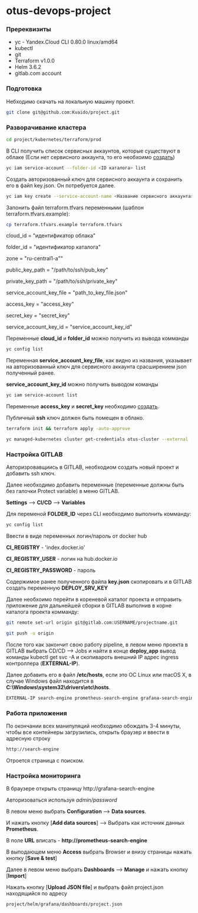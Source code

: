 # otus-devops-project

### Пререквизиты
* yc - Yandex.Cloud CLI 0.80.0 linux/amd64
* kubectl
* git
* Terraform v1.0.0
* Helm 3.6.2
* gitlab.com account

### Подготовка 
Небходимо скачать на локальную машину проект.
```sh
git clone git@github.com:Kvaido/project.git
```

### Разворачивание кластера
```sh
cd project/kubernetes/terraform/prod
```
В CLI получить список сервисных аккаунтов, которые существуют в облаке (Если нет сервисного аккаунта, то его необхоимо [создать](https://cloud.yandex.ru/docs/iam/operations/sa/create))
```sh
yc iam service-account --folder-id <ID каталога> list
```
Создать авторизованный ключ для сервисного аккаунта и сохранить его в файл key.json.
Он потребуется далее.
```sh
yc iam key create --service-account-name <Название сервисного аккаунта> --output key.json
```

Запонить файл terraform.tfvars переменными (шаблон terraform.tfvars.example):
```sh
cp terraform.tfvars.example terraform.tfvars
```

cloud_id                 = "идентификатор облака"

folder_id                = "идентификатор каталога"

zone                     = "ru-central1-a""

public_key_path          = "/path/to/ssh/pub_key"

private_key_path         = "/path/to/ssh/private_key"

service_account_key_file = "path_to_key_file.json"

access_key               = "access_key"

secret_key               = "secret_key"

service_account_key_id   = "service_account_key_id"

Переменные **cloud_id** и **folder_id** можно получить из вывода комманды 
```sh
yc config list
```
Переменная **service_account_key_file**, как видно из названия, указывает на авторизованный ключ для сервисного аккаунта срасширением json полученный ранее.

**service_account_key_id**  можно получить выводом команды 
```sh
yc iam service-account list
```
Переменные **access_key** и **secret_key** необходимо [создать](https://cloud.yandex.ru/docs/iam/operations/sa/create-access-key).

Публичный **ssh** ключ должен быть помещен в облако.
```sh
terraform init && terraform apply -auto-approve
```
```sh
yc managed-kubernetes cluster get-credentials otus-cluster --external --force
```
### Настройка GITLAB
Авторизровавщиись в GITLAB, необходиом создать новый проект и добавить ssh ключ.

Далее необходимо добавить переменные (переменные должны быть без галочки Protect variable) в меню GITLAB.

**Settings** --> **CI/CD** --> **Variables**

Для переменой **FOLDER_ID** через CLI необходимо выполнить комманду:
```sh
yc config list
```
Ввести в виде переменных логин/пароль от docker hub

**CI_REGISTRY** - 'index.docker.io'

**CI_REGISTRY_USER** - логин на hub.docker.io

**CI_REGISTRY_PASSWORD** - пароль

Содержимое ранее полученного файла **key.json** скопировать и в GITLAB создать переменную **DEPLOY_SRV_KEY**

Далее необхоимо перейти в кореневой каталог проекта и отправить приложение для дальнейшей сборки в GITLAB выполнив в корне каталога проекта комманду:
```sh
git remote set-url origin git@gitlab.com:USERNAME/projectname.git
```
```sh
git push -u origin
```
После того как закончит свою работу pipeline, в левом меню проекта в GITLAB выбрать CD/CD --> Jobs и найти в конце **deploy_app** вывод команды kubectl get svc -A
и скопивароть внешний IP адрес ingress контроллера (**EXTERNAL-IP**).

Далее добавить его в файл **/etc/hosts**, если это ОС Linux или macOS X, в случае Windows файл находится в **C:\Windows\system32\drivers\etc\hosts**.

```sh
EXTERNAL-IP search-engine prometheus-search-engine grafana-search-engine alertmanager-search-engine
```
### Работа приложения
По окончании всех манипуляций необходимо обождать 3-4 минуты, чтобы все контейнеры загрузились, открыть браузер и ввести в адресную строку
```sh
http://search-engine
```
Отроется страница с поиском.

### Настройка мониторинга
В браузере открыть страницу http://grafana-search-engine

Авторизоваться используя *admin/password*

В левом меню выбрать **Configuration** --> **Data sources**.

И нажать кнопку [**Add data sources**] --> Выбрать как источник данных **Prometheus**.

В поле **URL** вписать - <b>http://prometheus-search-engine</b>

В выподающем меню **Access** выбрать Browser и внизу страницы нажать кнопку [**Save & test**]

Далее в левом меню выбрать **Dashboards** --> **Manage** и нажать кнопку [**Import**]

Нажать кнопку [**Upload JSON file**] и выбрать файл project.json находящийся по адресу
```sh
project/helm/grafana/dashboards/project.json
```

